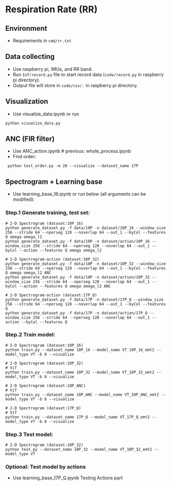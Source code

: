 # Respiration Rate (RR)

## Environment
- Requirements in `cmd/rr.txt`

## Data collecting
- Use raspberry pi, IMUs, and RR band.
- Run `IoT/record.py` file to start record data (`code/record.py` in raspberry pi directory).
- Output file will store in `code/csv/.` in raspberry pi directory.

## Visualization
- Use visualize_data.ipynb or run
```
python visualize_data.py
```

## ANC (FIR filter)
- Use ANC_action.ipynb # previous: whole_process.ipynb
- Find order:
```
 python test_order.py -m 20 --visualize --dataset_name 17P
 ```

## Spectrogram + Learning base
- Use learning_base_16.ipynb or run below (all arguments can be modified):

### Step.1 Generate training, test set:
```
# 2-D Spectrogram (dataset:10P_16)
python generate_dataset.py -f data/10P -n dataset/10P_16 --window_size 256 --stride 64 --nperseg 128 --noverlap 64 --out_1 --byCol --features Q omega omega_l2
python generate_dataset.py -f data/10P -n dataset/action/10P_16 --window_size 256 --stride 64 --nperseg 128 --noverlap 64 --out_1 --byCol --action --features Q omega omega_l2
```
```
# 2-D Spectrogram-action (dataset:10P_32)
python generate_dataset.py -f data/10P -n dataset/10P_32 --window_size 256 --stride 64 --nperseg 128 --noverlap 64 --out_1 --byCol --features Q omega omega_l2 ANC
python generate_dataset.py -f data/10P -n dataset/action/10P_32 --window_size 256 --stride 64 --nperseg 128 --noverlap 64 --out_1 --byCol --action --features Q omega omega_l2 ANC
```
```
# 2-D Spectrogram-action (dataset:17P_Q)
python generate_dataset.py -f data/17P -n dataset/17P_Q --window_size 256 --stride 64 --nperseg 128 --noverlap 64 --out_1 --byCol --features Q
python generate_dataset.py -f data/17P -n dataset/action/17P_Q --window_size 256 --stride 64 --nperseg 128 --noverlap 64 --out_1 --action --byCol --features Q
```

### Step.2 Train model:
```
# 2-D Spectrogram (dataset:10P_16)
python train.py --dataset_name 10P_16 --model_name VT_10P_16_emt2 --model_type VT -b 8 --visualize
```
```
# 2-D Spectrogram (dataset:10P_32)
# ViT
python train.py --dataset_name 10P_32 --model_name VT_10P_32_emt2 --model_type VT -b 8 --visualize
```
```
# 2-D Spectrogram (dataset:10P_ANC)
# ViT
python train.py --dataset_name 10P_ANC --model_name VT_10P_ANC_emt2 --model_type VT -b 8 --visualize
```
```
# 2-D Spectrogram (dataset:17P_Q)
# ViT
python train.py --dataset_name 17P_Q --model_name VT_17P_Q_emt2 --model_type VT -b 8 --visualize
```

### Step.3 Test model:
```
# 2-D Spectrogram (dataset:10P_32)
python test.py --dataset_name 10P_32 --model_name VT_10P_32_emt2 --model_type VT
```

### Optional: Test model by actions
- Use learning_base_17P_Q.ipynb Testing Actions part